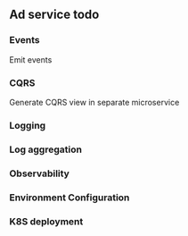 ## Ad service todo

### Events

Emit events

### CQRS

Generate CQRS view in separate microservice

### Logging
### Log aggregation
### Observability
### Environment Configuration
### K8S deployment
